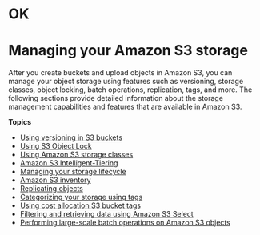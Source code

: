 # OK

# Managing your Amazon S3 storage<a name="managing-storage"></a>

After you create buckets and upload objects in Amazon S3, you can manage your object storage using features such as versioning, storage classes, object locking, batch operations, replication, tags, and more\. The following sections provide detailed information about the storage management capabilities and features that are available in Amazon S3\.

**Topics**
+ [Using versioning in S3 buckets](Versioning.md)
+ [Using S3 Object Lock](object-lock.md)
+ [Using Amazon S3 storage classes](storage-class-intro.md)
+ [Amazon S3 Intelligent\-Tiering](intelligent-tiering.md)
+ [Managing your storage lifecycle](object-lifecycle-mgmt.md)
+ [Amazon S3 inventory](storage-inventory.md)
+ [Replicating objects](replication.md)
+ [Categorizing your storage using tags](object-tagging.md)
+ [Using cost allocation S3 bucket tags](CostAllocTagging.md)
+ [Filtering and retrieving data using Amazon S3 Select](selecting-content-from-objects.md)
+ [Performing large\-scale batch operations on Amazon S3 objects](batch-ops.md)
